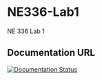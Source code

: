 # NE336-Lab1
NE 336 Lab 1

## Documentation URL
[![Documentation Status](
    https://readthedocs.org/projects/ne336-lab1/badge/?version=latest
)](http://ne336-lab1.readthedocs.io/en/latest/?badge=latest)
